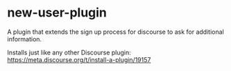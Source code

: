 # new-user-plugin

A plugin that extends the sign up process for discourse to ask for additional information.

Installs just like any other Discourse plugin: https://meta.discourse.org/t/install-a-plugin/19157